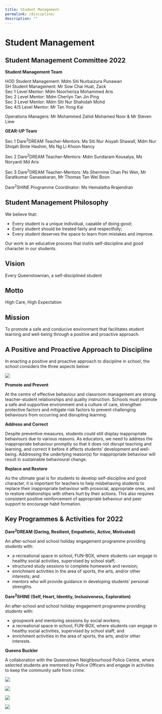 ```yaml
---
title: Student Management
permalink: /discipline/
description: ""
---
```

Student Management
==================

**Student Management Committee 2022**
-------------------------------------

**Student Management Team**

HOD Student Management: Mdm Siti Nurbaizura Punawan  
SH Student Management: Mr Sow Chai Huat, Zack  
Sec 1 Level Mentor: Mdm Noorheriza Mohammed Aris  
Sec 2 Level Mentor: Mdm Cherlyn Tan Jin Ping  
Sec 3 Level Mentor: Mdm Siti Nur Shahidah Mohd  
Sec 4/5 Level Mentor: Mr Tan Yong Kai

Operations Managers: Mr Mohammed Zahid Mohamed Noor & Mr Steven Liew

**GEAR-UP Team**

Sec 1 Dare<sup>2</sup>DREAM Teacher-Mentors: Ms Siti Nur Aisyah Shawall, Mdm Nur Shiqah Binte Hashim, Ms Ng Li Khoon Nancy

Sec 2 Dare<sup>2</sup>DREAM Teacher-Mentors: Mdm Sundaram Kousalya, Ms Noryanti Md Aris

Sec 3 Dare<sup>2</sup>DREAM Teacher-Mentors: Ms Shermine Chan Pei Wen, Mr Saratkumar Ganasekaran, Mr Thomas Tan Wei Boon

Dare<sup>2</sup>SHINE Programme Coordinator: Ms Hemalatha Rrajendran

**Student Management Philosophy**
---------------------------------

We believe that:

*   Every student is a unique individual, capable of doing good;
*   Every student should be treated fairly and respectfully;
*   Every student deserves the space to learn from mistakes and improve.

Our work is an educative process that instils self-discipline and good character in our students.

**Vision**
----------

Every Queenstownian, a self-disciplined student

**Motto**
---------

High Care, High Expectation

**Mission**
-----------

To promote a safe and conducive environment that facilitates student learning and well-being through a positive and proactive approach.

**A Positive and Proactive Approach to Discipline**
---------------------------------------------------

In enacting a positive and proactive approach to discipline in school, the school considers the three aspects below:

![](/images/Departments/Student%20Management.png)


**Promote and Prevent**

At the centre of effective behaviour and classroom management are strong teacher-student relationships and quality instruction. Schools must promote a safe and supportive environment and a culture of care, strengthen protective factors and mitigate risk factors to prevent challenging behaviours from occurring and disrupting learning.

**Address and Correct**

Despite preventive measures, students could still display inappropriate behaviours due to various reasons. As educators, we need to address the inappropriate behaviour promptly so that it does not disrupt teaching and learning, and correct it before it affects students’ development and well-being. Addressing the underlying reason(s) for inappropriate behaviour will result in sustainable behavioural change.

**Replace and Restore**

As the ultimate goal is for students to develop self-discipline and good character, it is important for teachers to help misbehaving students to replace their inappropriate behaviour with prosocial, appropriate ones, and to restore relationships with others hurt by their actions. This also requires consistent positive reinforcement of appropriate behaviour and peer support to encourage habit formation.

**Key Programmes & Activities for 2022**
----------------------------------------

**Dare<sup>2</sup>DREAM (Daring, Resilient, Empathetic, Active, Motivated)**

An after-school and school holiday engagement programme providing students with:

*   a recreational space in school, FUN-BOX, where students can engage in healthy social activities, supervised by school staff;
*   structured study sessions to complete homework and revision;
*   enrichment activities in the area of sports, the arts, and/or other interests; and
*   mentors who will provide guidance in developing students’ personal strengths.

**Dare<sup>2</sup>SHINE (Self, Heart, Identity, Inclusiveness, Exploration)**

An after-school and school holiday engagement programme providing students with:

*   groupwork and mentoring sessions by social workers;
*   a recreational space in school, FUN-BOX, where students can engage in healthy social activities, supervised by school staff; and
*   enrichment activities in the area of sports, the arts, and/or other interests.

**Queens Buckler**

A collaboration with the Queenstown Neighbourhood Police Centre, where selected students are mentored by Police Officers and engage in activities to keep the community safe from crime.


![](/images/Departments/Stud%20Mag%202.jpg)

![](/images/Departments/Stud%20Mag%203.png)

![](/images/Departments/Stud%20Mag%204.jpg)

![](/images/Departments/Stud%20Mag%205.png)